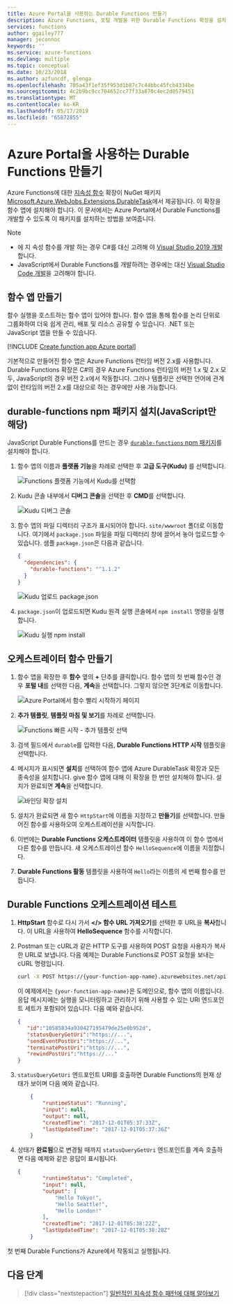 ```yaml
---
title: Azure Portal을 사용하는 Durable Functions 만들기
description: Azure Functions, 포털 개발을 위한 Durable Functions 확장을 설치하는 방법에 대해 알아봅니다.
services: functions
author: ggailey777
manager: jeconnoc
keywords: ''
ms.service: azure-functions
ms.devlang: multiple
ms.topic: conceptual
ms.date: 10/23/2018
ms.author: azfuncdf, glenga
ms.openlocfilehash: 705a43f1ef35f953d1b87c7c44bbc45fcb4334be
ms.sourcegitcommit: 4c2b9bc9cc704652cc77f33a870c4ec2d0579451
ms.translationtype: MT
ms.contentlocale: ko-KR
ms.lasthandoff: 05/17/2019
ms.locfileid: "65872855"
---
```

# <a name="create-durable-functions-using-the-azure-portal"></a>Azure Portal을 사용하는 Durable Functions 만들기

Azure Functions에 대한 [지속성 함수](durable-functions-overview.md) 확장이 NuGet 패키지 [Microsoft.Azure.WebJobs.Extensions.DurableTask](https://www.nuget.org/packages/Microsoft.Azure.WebJobs.Extensions.DurableTask)에서 제공됩니다. 이 확장을 함수 앱에 설치해야 합니다. 이 문서에서는 Azure Portal에서 Durable Functions를 개발할 수 있도록 이 패키지를 설치하는 방법을 보여줍니다.

> [!NOTE]
> 
> * 에 지 속성 함수를 개발 하는 경우 C#를 대신 고려해 야 [Visual Studio 2019 개발](durable-functions-create-first-csharp.md)합니다.
> * JavaScript에서 Durable Functions를 개발하려는 경우에는 대신 [Visual Studio Code 개발](./quickstart-js-vscode.md)을 고려해야 합니다.

## <a name="create-a-function-app"></a>함수 앱 만들기

함수 실행을 호스트하는 함수 앱이 있어야 합니다. 함수 앱을 통해 함수를 논리 단위로 그룹화하여 더욱 쉽게 관리, 배포 및 리소스 공유할 수 있습니다. .NET 또는 JavaScript 앱을 만들 수 있습니다.

[!INCLUDE [Create function app Azure portal](../../../includes/functions-create-function-app-portal.md)]

기본적으로 만들어진 함수 앱은 Azure Functions 런타임 버전 2.x를 사용합니다. Durable Functions 확장은 C#의 경우 Azure Functions 런타임의 버전 1.x 및 2.x 모두, JavaScript의 경우 버전 2.x에서 작동합니다. 그러나 템플릿은 선택한 언어에 관계없이 런타임의 버전 2.x를 대상으로 하는 경우에만 사용 가능합니다.

## <a name="install-the-durable-functions-npm-package-javascript-only"></a>durable-functions npm 패키지 설치(JavaScript만 해당)

JavaScript Durable Functions를 만드는 경우 [`durable-functions` npm 패키지](https://www.npmjs.com/package/durable-functions)를 설치해야 합니다.

1. 함수 앱의 이름과 **플랫폼 기능**을 차례로 선택한 후 **고급 도구(Kudu)** 를 선택합니다.

   ![Functions 플랫폼 기능에서 Kudu를 선택함](./media/durable-functions-create-portal/function-app-platform-features-choose-kudu.png)

2. Kudu 콘솔 내부에서 **디버그 콘솔**을 선택한 후 **CMD**를 선택합니다.

   ![Kudu 디버그 콘솔](./media/durable-functions-create-portal/kudu-choose-debug-console.png)

3. 함수 앱의 파일 디렉터리 구조가 표시되어야 합니다. `site/wwwroot` 폴더로 이동합니다. 여기에서 `package.json` 파일을 파일 디렉터리 창에 끌어서 놓아 업로드할 수 있습니다. 샘플 `package.json`은 다음과 같습니다.

    ```json
    {
      "dependencies": {
        "durable-functions": "^1.1.2"
      }
    }
    ```

   ![Kudu 업로드 package.json](./media/durable-functions-create-portal/kudu-choose-debug-console.png)

4. `package.json`이 업로드되면 Kudu 원격 실행 콘솔에서 `npm install` 명령을 실행합니다.

   ![Kudu 실행 npm install](./media/durable-functions-create-portal/kudu-npm-install.png)

## <a name="create-an-orchestrator-function"></a>오케스트레이터 함수 만들기

1. 함수 앱을 확장한 후 **함수** 옆의 **+** 단추를 클릭합니다. 함수 앱의 첫 번째 함수인 경우 **포털 내**를 선택한 다음, **계속**을 선택합니다. 그렇지 않으면 3단계로 이동합니다.

   ![Azure Portal에서 함수 빨리 시작하기 페이지](./media/durable-functions-create-portal/function-app-quickstart-choose-portal.png)

1. **추가 템플릿**, **템플릿 마침 및 보기**를 차례로 선택합니다.

    ![Functions 빠른 시작 - 추가 템플릿 선택](./media/durable-functions-create-portal/add-first-function.png)

1. 검색 필드에서 `durable`를 입력한 다음, **Durable Functions HTTP 시작** 템플릿을 선택합니다.

1. 메시지가 표시되면 **설치**를 선택하여 함수 앱에 Azure DurableTask 확장과 모든 종속성을 설치합니다. give 함수 앱에 대해 이 확장을 한 번만 설치해야 합니다. 설치가 완료되면 **계속**을 선택합니다.

    ![바인딩 확장 설치](./media/durable-functions-create-portal/install-durabletask-extension.png)

1. 설치가 완료되면 새 함수 `HttpStart`에 이름을 지정하고 **만들기**를 선택합니다. 만들어진 함수를 사용하오여 오케스트레이션을 시작합니다.

1. 이번에는 **Durable Functions 오케스트레이터** 템플릿을 사용하여 이 함수 앱에서 다른 함수를 만듭니다. 새 오케스트레이션 함수 `HelloSequence`에 이름을 지정합니다.

1. **Durable Functions 활동** 템플릿을 사용하여 `Hello`라는 이름의 세 번째 함수를 만듭니다.

## <a name="test-the-durable-function-orchestration"></a>Durable Functions 오케스트레이션 테스트

1. **HttpStart** 함수로 다시 가서 **</> 함수 URL 가져오기**를 선택한 후 URL을 **복사**합니다. 이 URL을 사용하여 **HelloSequence** 함수를 시작합니다.

1. Postman 또는 cURL과 같은 HTTP 도구를 사용하여 POST 요청을 사용자가 복사한 URL로 보냅니다. 다음 예제는 Durable Functions로 POST 요청을 보내는 cURL 명령입니다.

    ```bash
    curl -X POST https://{your-function-app-name}.azurewebsites.net/api/orchestrators/HelloSequence
    ```

    이 예제에서는 `{your-function-app-name}`은 도메인으로, 함수 앱의 이름입니다. 응답 메시지에는 실행을 모니터링하고 관리하기 위해 사용할 수 있는 URI 엔드포인트 세트가 포함되어 있습니다. 다음 예와 같습니다.

    ```json
    {  
       "id":"10585834a930427195479de25e0b952d",
       "statusQueryGetUri":"https://...",
       "sendEventPostUri":"https://...",
       "terminatePostUri":"https://...",
       "rewindPostUri":"https://..."
    }
    ```

1. `statusQueryGetUri` 엔드포인트 URI를 호출하면 Durable Functions의 현재 상태가 보이며 다음 예와 같습니다.

    ```json
        {
            "runtimeStatus": "Running",
            "input": null,
            "output": null,
            "createdTime": "2017-12-01T05:37:33Z",
            "lastUpdatedTime": "2017-12-01T05:37:36Z"
        }
    ```

1. 상태가 **완료됨**으로 변경될 때까지 `statusQueryGetUri` 엔드포인트를 계속 호출하면 다음 예제와 같은 응답이 표시됩니다.

    ```json
    {
            "runtimeStatus": "Completed",
            "input": null,
            "output": [
                "Hello Tokyo!",
                "Hello Seattle!",
                "Hello London!"
            ],
            "createdTime": "2017-12-01T05:38:22Z",
            "lastUpdatedTime": "2017-12-01T05:38:28Z"
        }
    ```

첫 번째 Durable Functions가 Azure에서 작동되고 실행됩니다.

## <a name="next-steps"></a>다음 단계

> [!div class="nextstepaction"]
> [일반적인 지속성 함수 패턴에 대해 알아보기](durable-functions-concepts.md)
